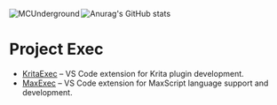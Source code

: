 <p><img align="left" src="https://github-readme-stats.vercel.app/api/top-langs?username=MCUnderground&show_icons=true&locale=en&layout=compact&theme=radical" alt="MCUnderground" /></p>

![Anurag's GitHub stats](https://github-readme-stats.vercel.app/api?username=MCUnderground&show_icons=true&theme=radical&count_private=tru\&include_all_commits=true)


# Project Exec


- [KritaExec](https://github.com/MCUnderground/KritaExec) – VS Code extension for Krita plugin development.
- [MaxExec](https://github.com/MCUnderground/MaxExec) – VS Code extension for MaxScript language support and development.
